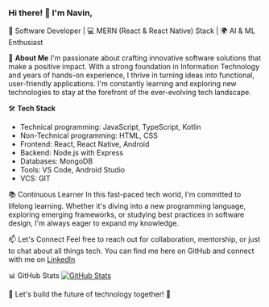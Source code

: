 ### Hi there! 👋 I'm Navin,

🚀 Software Developer | 💻 MERN (React & React Native) Stack | 🌍 AI & ML Enthusiast

🌟 **About Me**
I'm passionate about crafting innovative software solutions that make a positive impact. With a strong foundation in Information Technology and years of hands-on experience, I thrive in turning ideas into functional, user-friendly applications. I'm constantly learning and exploring new technologies to stay at the forefront of the ever-evolving tech landscape.

🛠️ **Tech Stack**

- Technical programming: JavaScript, TypeScript, Kotlin
- Non-Technical programming: HTML, CSS
- Frontend: React, React Native, Android
- Backend: Node.js with Express
- Databases: MongoDB
- Tools: VS Code, Android Studio
- VCS: GIT

📚 Continuous Learner
In this fast-paced tech world, I'm committed to lifelong learning. Whether it's diving into a new programming language, exploring emerging frameworks, or studying best practices in software design, I'm always eager to expand my knowledge.
    
📫 Let's Connect
Feel free to reach out for collaboration, mentorship, or just to chat about all things tech. You can find me here on GitHub and connect with me on [LinkedIn](https://www.linkedin.com/in/navin-prasanth-r-1b6b1321b/)

📊 GitHub Stats
[![GitHub Stats](https://github-readme-stats.vercel.app/api?username=navinym10&show_icons=true&theme=dark)](https://github.com/navinym10)

🚀 Let's build the future of technology together! 🌟
